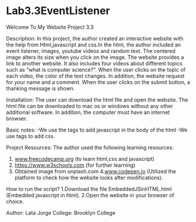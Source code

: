 # Lab3.3EventListener
Welcome To My Website Project 3.3

Description: In this project, the author created an interactive website with the help from Html,javascript and css.In the html, the author included an event listener, images, youtube videos and random text. The centered image alters its size when you click on the image. The website provides a link to another website. It also includes four videos about different topics such as “what is computer science?”. When the user clicks on the topic of each video, the color of the text changes. In addition, the website request for your name and a comment. When the user clicks on the submit button, a thanking message is shown. 

Installation: The user can download the html file and open the website. The html file can be downloaded to mac os or windows without any other additional software. In addition, the computer must have an internet browser. 

Basic notes:
-We use the <script> and </script> tags to add javascript in the body of the html
-We use <style> and </style> tags to add css.


Project Resources: The author used the following learning resources:
1. www.freecodecamp.org (to learn html,css and javascript)
2. https://www.w3schools.com (for further learning)
3. Obtained image from unplash.com
4.www.codepen.io (Utilized the platform to check how the website looks after modifications).


How to run the script?
1.Download the file EmbeddedJSinHTML.html
(Embedded javascript in html).
2.Open the website in your browser of choice.

Author: Lata Jorge
College: Brooklyn College
